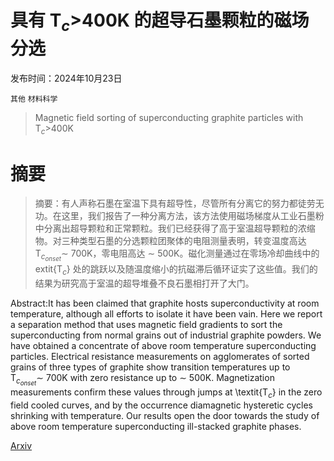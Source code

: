 # 具有 T$_c$$>$400K 的超导石墨颗粒的磁场分选

发布时间：2024年10月23日

`其他` `材料科学`

> Magnetic field sorting of superconducting graphite particles with T$_c$$>$400K

# 摘要

> 摘要：有人声称石墨在室温下具有超导性，尽管所有分离它的努力都徒劳无功。在这里，我们报告了一种分离方法，该方法使用磁场梯度从工业石墨粉中分离出超导颗粒和正常颗粒。我们已经获得了高于室温超导颗粒的浓缩物。对三种类型石墨的分选颗粒团聚体的电阻测量表明，转变温度高达 T$_{c{_{onset}}} \sim$ 700K，零电阻高达 $\sim$ 500K。磁化测量通过在零场冷却曲线中的 	extit{T$_c$} 处的跳跃以及随温度缩小的抗磁滞后循环证实了这些值。我们的结果为研究高于室温的超导堆叠不良石墨相打开了大门。

> 
Abstract:It has been claimed that graphite hosts superconductivity at room temperature, although all efforts to isolate it have been vain. Here we report a separation method that uses magnetic field gradients to sort the superconducting from normal grains out of industrial graphite powders. We have obtained a concentrate of above room temperature superconducting particles. Electrical resistance measurements on agglomerates of sorted grains of three types of graphite show transition temperatures up to T$_{c{_{onset}}} \sim$ 700K with zero resistance up to $\sim$ 500K. Magnetization measurements confirm these values through jumps at \textit{T$_c$} in the zero field cooled curves, and by the occurrence diamagnetic hysteretic cycles shrinking with temperature. Our results open the door towards the study of above room temperature superconducting ill-stacked graphite phases.
    

[Arxiv](https://arxiv.org/pdf/2410.18020)
